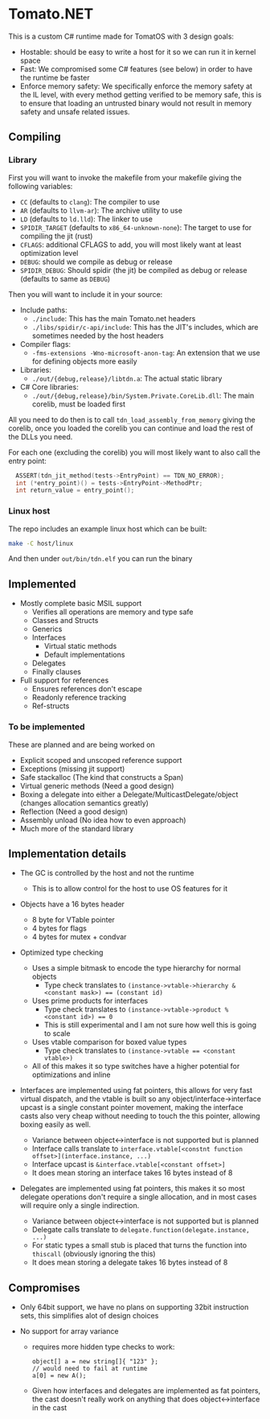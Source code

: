 # Tomato.NET

This is a custom C# runtime made for TomatOS with 3 design goals:
- Hostable: should be easy to write a host for it so we can run it in kernel space 
- Fast: We compromised some C# features (see below) in order to have the runtime be faster
- Enforce memory safety: We specifically enforce the memory safety at the IL level, with every method getting verified 
                         to be memory safe, this is to ensure that loading an untrusted binary would not result in
                         memory safety and unsafe related issues.

## Compiling

### Library

First you will want to invoke the makefile from your makefile giving the following variables:
- `CC` (defaults to `clang`): The compiler to use
- `AR` (defaults to `llvm-ar`): The archive utility to use
- `LD` (defaults to `ld.lld`): The linker to use
- `SPIDIR_TARGET` (defaults to `x86_64-unknown-none`): The target to use for compiling the jit (rust)
- `CFLAGS`: additional CFLAGS to add, you will most likely want at least optimization level
- `DEBUG`: should we compile as debug or release
- `SPIDIR_DEBUG`: Should spidir (the jit) be compiled as debug or release (defaults to same as `DEBUG`)

Then you will want to include it in your source:
- Include paths:
  - `./include`: This has the main Tomato.net headers
  - `./libs/spidir/c-api/include`: This has the JIT's includes, which are sometimes needed by the host headers
- Compiler flags:
  - `-fms-extensions -Wno-microsoft-anon-tag`: An extension that we use for defining objects more easily
- Libraries:
  - `./out/{debug,release}/libtdn.a`: The actual static library
- C# Core libraries:
  - `./out/{debug,release}/bin/System.Private.CoreLib.dll`: The main corelib, must be loaded first

All you need to do then is to call `tdn_load_assembly_from_memory` giving the corelib, once you loaded the corelib 
you can continue and load the rest of the DLLs you need. 

For each one (excluding the corelib) you will most likely want to also call the entry point:
```c
  ASSERT(tdn_jit_method(tests->EntryPoint) == TDN_NO_ERROR);
  int (*entry_point)() = tests->EntryPoint->MethodPtr;
  int return_value = entry_point();
```

### Linux host

The repo includes an example linux host which can be built:
```bash
make -C host/linux
```

And then under `out/bin/tdn.elf` you can run the binary

## Implemented

- Mostly complete basic MSIL support 
  - Verifies all operations are memory and type safe
  - Classes and Structs
  - Generics
  - Interfaces
    - Virtual static methods
    - Default implementations
  - Delegates
  - Finally clauses
- Full support for references
  - Ensures references don't escape
  - Readonly reference tracking
  - Ref-structs

### To be implemented
These are planned and are being worked on
- Explicit scoped and unscoped reference support
- Exceptions (missing jit support)
- Safe stackalloc (The kind that constructs a Span)
- Virtual generic methods (Need a good design)
- Boxing a delegate into either a Delegate/MulticastDelegate/object (changes allocation semantics greatly)
- Reflection (Need a good design)
- Assembly unload (No idea how to even approach)
- Much more of the standard library

## Implementation details

- The GC is controlled by the host and not the runtime
  - This is to allow control for the host to use OS features for it

- Objects have a 16 bytes header
  - 8 byte for VTable pointer
  - 4 bytes for flags
  - 4 bytes for mutex + condvar

- Optimized type checking
  - Uses a simple bitmask to encode the type hierarchy for normal objects 
    - Type check translates to `(instance->vtable->hierarchy & <constant mask>) == (constant id)`
  - Uses prime products for interfaces 
    - Type check translates to `(instance->vtable->product % <constant id>) == 0`
    - This is still experimental and I am not sure how well this is going to scale  
  - Uses vtable comparison for boxed value types
    - Type check translates to `(instance->vtable == <constant vtable>)`
  - All of this makes it so type switches have a higher potential for optimizations and inline 

- Interfaces are implemented using fat pointers, this allows for very fast virtual dispatch, and the vtable is 
  built so any object/interface->interface upcast is a single constant pointer movement, making the interface 
  casts also very cheap without needing to touch the this pointer, allowing boxing easily as well.
  - Variance between object<->interface is not supported but is planned
  - Interface calls translate to `interface.vtable[<constnt function offset>](interface.instance, ...)`
  - Interface upcast is `&interface.vtable[<constant offset>]`
  - It does mean storing an interface takes 16 bytes instead of 8

- Delegates are implemented using fat pointers, this makes it so most delegate operations don't require a single 
  allocation, and in most cases will require only a single indirection.
    - Variance between object<->interface is not supported but is planned
  - Delegate calls translate to `delegate.function(delegate.instance, ...)`
  - For static types a small stub is placed that turns the function into `thiscall` (obviously ignoring the this)
  - It does mean storing a delegate takes 16 bytes instead of 8

## Compromises

- Only 64bit support, we have no plans on supporting 32bit instruction sets, this simplifies alot of design choices

- No support for array variance
    - requires more hidden type checks to work:
        ```
        object[] a = new string[]{ "123" };
        // would need to fail at runtime
        a[0] = new A();
        ```
    - Given how interfaces and delegates are implemented as fat pointers, the cast
      doesn't really work on anything that does object<->interface in the cast
